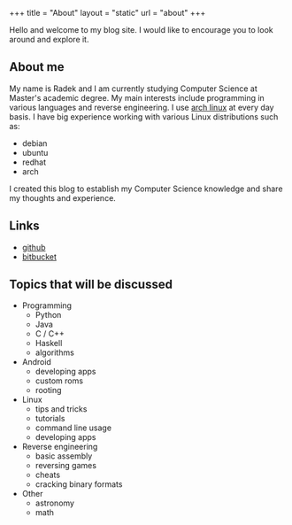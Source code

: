 +++
title = "About"
layout = "static"
url = "about"
+++

Hello and welcome to my blog site.
I would like to encourage you to look around and explore it.

## About me
My name is Radek and I am currently studying Computer Science at Master's academic degree.
My main interests include programming in various languages and reverse
engineering. I use [arch linux](https://www.archlinux.org/) at every day basis.
I have big experience working with various Linux distributions such as:

- debian
- ubuntu
- redhat
- arch

I created this blog to establish my Computer Science knowledge and share my
thoughts and experience.

## Links
- [github](https://github.com/LuXuryPro)
- [bitbucket](https://bitbucket.org/Panoramix)

## Topics that will be discussed
- Programming
    - Python
    - Java
    - C / C++
    - Haskell
    - algorithms
- Android
    - developing apps
    - custom roms
    - rooting
- Linux
    - tips and tricks
    - tutorials
    - command line usage
    - developing apps
- Reverse engineering
    - basic assembly
    - reversing games
    - cheats
    - cracking binary formats
- Other
    - astronomy
    - math


